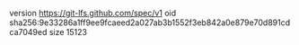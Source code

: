 version https://git-lfs.github.com/spec/v1
oid sha256:9e33286a1ff9ee9fcaeed2a027ab3b1552f3eb842a0e879e70d891cdca7049ed
size 15123

